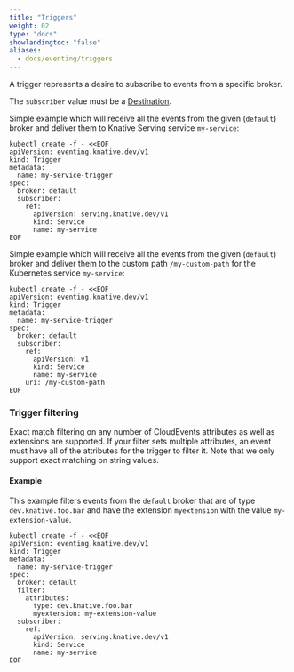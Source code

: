 ```yaml
---
title: "Triggers"
weight: 02
type: "docs"
showlandingtoc: "false"
aliases:
  - docs/eventing/triggers
---
```


A trigger represents a desire to subscribe to events from a specific broker.

The `subscriber` value must be a [Destination](https://pkg.go.dev/knative.dev/pkg/apis/duck/v1#Destination).

Simple example which will receive all the events from the given (`default`) broker and
deliver them to Knative Serving service `my-service`:

```shell
kubectl create -f - <<EOF
apiVersion: eventing.knative.dev/v1
kind: Trigger
metadata:
  name: my-service-trigger
spec:
  broker: default
  subscriber:
    ref:
      apiVersion: serving.knative.dev/v1
      kind: Service
      name: my-service
EOF
```

Simple example which will receive all the events from the given (`default`) broker and
deliver them to the custom path `/my-custom-path` for the Kubernetes service `my-service`:

```shell
kubectl create -f - <<EOF
apiVersion: eventing.knative.dev/v1
kind: Trigger
metadata:
  name: my-service-trigger
spec:
  broker: default
  subscriber:
    ref:
      apiVersion: v1
      kind: Service
      name: my-service
    uri: /my-custom-path
EOF
```

### Trigger filtering

Exact match filtering on any number of CloudEvents attributes as well as
extensions are supported. If your filter sets multiple attributes, an event must
have all of the attributes for the trigger to filter it. Note that we only
support exact matching on string values.

#### Example

This example filters events from the `default` broker that are of type
`dev.knative.foo.bar` and have the extension `myextension` with the value
`my-extension-value`.

```shell
kubectl create -f - <<EOF
apiVersion: eventing.knative.dev/v1
kind: Trigger
metadata:
  name: my-service-trigger
spec:
  broker: default
  filter:
    attributes:
      type: dev.knative.foo.bar
      myextension: my-extension-value
  subscriber:
    ref:
      apiVersion: serving.knative.dev/v1
      kind: Service
      name: my-service
EOF
```

